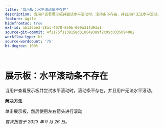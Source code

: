 ```yaml
---
title: '展示板：水平滚动条不存在'
description: 当用户查看展示板并尝试水平滚动时，滚动条不存在，并且用户无法水平滚动。
feature: Agile
hidefromtoc: true
exl-id: ab136be3-38a1-4078-859b-099a31fd93a1
source-git-commit: 4f1175f1139158d310649389f2c99c0335094082
workflow-type: ht
source-wordcount: '75'
ht-degree: 100%

---
```


# 展示板：水平滚动条不存在

<!--Reopened Sept 26, 2023-->

当用户查看展示板并尝试水平滚动时，滚动条不存在，并且用户无法水平滚动。

**解决方法**

单击展示板，然后使用左右箭头进行滚动

_首次报告于 2023 年 9 月 26 日。_

